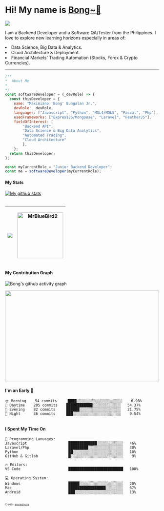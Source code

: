 <p align="left">
  <h1 align="left">  Hi!   My name is  <a href="https://github.com/ircNewBie"> Bong~👋</a> </h1>
</p>
<p align="left">
  <a align="center" href="https://github.com/DenverCoder1/readme-typing-svg"><img src="https://readme-typing-svg.herokuapp.com?&font=IBM+Plex+Sans&color=4DD091&size=25&lines=Welcome+to+my+GitHub+Page.;I+am+a+Backend+Developer.;A+Software+QA/+Tester+as+well.;I+use+Javascript,+Python,+etc...;;I'm++a+little+sleepy++programmer.;And+sure,++++I+snore!!+++;+++" /></a>

</p>

<p>
I am a Backend Developer and a Software QA/Tester from the Philippines. 
   I love to explore new learning horizons especially in areas of:
  <li>
          Data Science, Big Data & Analytics.
  </li>
   <li>
          Cloud Architecture & Deployment.
  </li>
  <li>
          Financial Markets' Trading Automation (Stocks, Forex & Crypto Currencies).
  </li>
</p>
<hr>

```javascript
/**
*  About Me
*
*/
const softwareDeveloper = (_devRole) => {
  const thisDeveloper = {
    name: "Maximiano 'Bong' Bungalan Jr.",
    devRole: _devRole,
    languages: ["Javascript", "Python", "MQL4/MQL5", "Pascal", "Php"],
    usedFrameworks: ["ExpressJS/Mongoose", "Laravel", "FeatherJS"],
    fieldOfInterest: [
        "Backend API",
        "Data Science & Big Data Analytics",
        "Automated Trading",
        "Cloud Architecture"
        ],
    };
  return thisDeveloper;
};

const myCurrentRole = "Junior Backend Developer";
const me = softwareDeveloper(myCurrentRole);

```


#### My Stats

<table border-spacing: 0; padding: 0px0;>
<thead>
<a href="https://github.com/ircNewBie/ircNewBie"><img align="center" src="https://github-readme-stats.vercel.app/api?username=ircNewBie&show_icons=true&include_all_commits=true&theme=onedark" alt="My github stats" />
</a>
      
<tr>
  <th>
  <a href="https://github.com/ircNewBie/ircNewBie">
    <!-- Change the `github-readme-stats.anuraghazra1.vercel.app` to `github-readme-stats.vercel.app`  -->
    <img align="center" src="https://github-readme-stats.vercel.app/api/top-langs/?username=ircNewBie&layout=compact&theme=onedark" />
  </a>

  </th>

<th>

<p align="center">
  <img align="center" height="150em" src="https://github-readme-streak-stats.herokuapp.com/?user=ircNewBie&theme=onedark" alt="MrBlueBird2" />
</p>
</th>
</br>
</br>
</tr>
</thead>
</table>

#### My Contribution Graph
![Bong's github activity graph](https://activity-graph.herokuapp.com/graph?username=ircNewBie&theme=react-dark)

<a href="https://wakatime.com"><img src="https://wakatime.com/share/@ircNewBie/297ff3dc-55ae-41f6-bbd7-6bb3cc938b30.png" style="width:100%; height:300px" /></a>


<!---
--->


#### I'm an Early 🐤
```text
🌞 Morning    54 commits     ████░░░░░░░░░░░░░░░░░░░░░    6.98% 
🌆 Daytime    205 commits    ████████████░░░░░░░░░░░░░   54.37% 
🌃 Evening    82 commits     ██████░░░░░░░░░░░░░░░░░░░   21.75% 
🌙 Night      36 commits     ███░░░░░░░░░░░░░░░░░░░░░░    9.54%
                             
```

#### I Spent My Time On
```text
💬 Programming Lanuages:
Javascript                   █████████████░░░░░░░░░░░░   46% 
Laravel/Php                  █████████░░░░░░░░░░░░░░░░   30% 
Python                       ██░░░░░░░░░░░░░░░░░░░░░░░   10% 
GitHub & Gitlab              █░░░░░░░░░░░░░░░░░░░░░░░░    9%
                          
🔥 Editors:
VS Code                      █████████████████████████   100% 

💻 Operating System:
Windows                      █████░░░░░░░░░░░░░░░░░░░░   20%
Mac                          █████████████████░░░░░░░░   67%
Android                      ███░░░░░░░░░░░░░░░░░░░░░░   13%
                         
```


<p style="font-size:8px">
Credits:
  <a href="https://github.com/anuraghazra/github-readme-stats" > anuraghazra</a>
</p>
